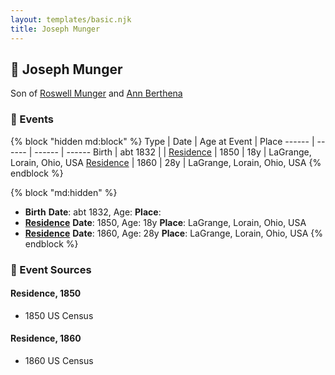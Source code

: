 ```yaml
---
layout: templates/basic.njk
title: Joseph Munger
---
```

## 🔵 Joseph Munger

Son of [Roswell Munger](/people/2/21686617) and [Ann Berthena ](/people/9/91501676)

### 📆 Events

{% block "hidden md:block" %}
Type | Date | Age at Event | Place
------ | ------ | ------ | ------
Birth | abt 1832 |  |
[Residence](#event-event-0) | 1850 | 18y | LaGrange, Lorain, Ohio, USA
[Residence](#event-event-1) | 1860 | 28y | LaGrange, Lorain, Ohio, USA
{% endblock %}

{% block "md:hidden" %}
- **Birth**
**Date**: abt 1832, Age:
**Place**:
- **[Residence](#event-event-0)**
**Date**: 1850, Age: 18y
**Place**: LaGrange, Lorain, Ohio, USA
- **[Residence](#event-event-1)**
**Date**: 1860, Age: 28y
**Place**: LaGrange, Lorain, Ohio, USA
{% endblock %}

### 📰 Event Sources

#### <a id="event-event-0"></a> Residence, 1850
* 1850 US Census

#### <a id="event-event-1"></a> Residence, 1860
* 1860 US Census

